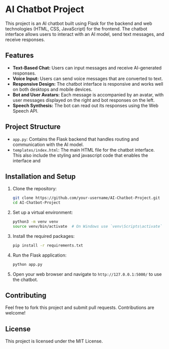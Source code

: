 
# AI Chatbot Project

This project is an AI chatbot built using Flask for the backend and web technologies (HTML, CSS, JavaScript) for the frontend. The chatbot interface allows users to interact with an AI model, send text messages, and receive responses.

## Features

- **Text-Based Chat:** Users can input messages and receive AI-generated responses.
- **Voice Input:** Users can send voice messages that are converted to text.
- **Responsive Design:** The chatbot interface is responsive and works well on both desktops and mobile devices.
- **Bot and User Avatars:** Each message is accompanied by an avatar, with user messages displayed on the right and bot responses on the left.
- **Speech Synthesis:** The bot can read out its responses using the Web Speech API.

## Project Structure

- `app.py`: Contains the Flask backend that handles routing and communication with the AI model.
- `templates/index.html`: The main HTML file for the chatbot interface. This also include the styling and javascript code that enables the interface and 


## Installation and Setup

1. Clone the repository:
   ```bash
   git clone https://github.com/your-username/AI-Chatbot-Project.git
   cd AI-Chatbot-Project
   ```

2. Set up a virtual environment:
   ```bash
   python3 -m venv venv
   source venv/bin/activate  # On Windows use `venv\Scripts\activate`
   ```

3. Install the required packages:
   ```bash
   pip install -r requirements.txt
   ```

4. Run the Flask application:
   ```bash
   python app.py
   ```

5. Open your web browser and navigate to `http://127.0.0.1:5000/` to use the chatbot.

## Contributing

Feel free to fork this project and submit pull requests. Contributions are welcome!

## License

This project is licensed under the MIT License.
